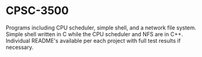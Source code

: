 # CPSC-3500
Programs including CPU scheduler, simple shell, and a network file system.
Simple shell written in C while the CPU scheduler and NFS are in C++.
Individual README's available per each project with full test results if necessary. 
